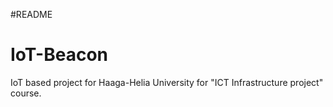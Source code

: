 #README


# IoT-Beacon
IoT based project for Haaga-Helia University for "ICT Infrastructure project" course. 
